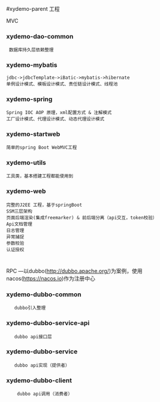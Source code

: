 #xydemo-parent 工程

MVC
### xydemo-dao-common
     数据库持久层依赖整理

### xydemo-mybatis
    jdbc->jdbcTemplate->iBatic->mybatis->hibernate
    单例设计模式、模板设计模式、责任链设计模式、线程池

### xydemo-spring
    Spring IOC AOP 原理，xml配置方式 & 注解模式
    工厂设计模式、代理设计模式、动态代理设计模式

### xydemo-startweb
    简单的spring Boot WebMVC工程

### xydemo-utils
    工具类，基本搭建工程都能使用到
    
### xydemo-web
    完整的J2EE 工程，基于springBoot  
    SSM三层架构
    页面后端渲染(集成freemarker) & 前后端分离（api交互，token校验）
    Api文档管理
    日志管理
    异常捕捉
    参数校验
    认证授权
 #
 RPC —以dubbo(http://dubbo.apache.org/)为案例，使用nacos(https://nacos.io)作为注册中心
### xydemo-dubbo-common
       dubbo引入整理
 
### xydemo-dubbo-service-api
       dubbo api接口层
        
### xydemo-dubbo-service
       dubbo api实现（提供者）
       
### xydemo-dubbo-client
        dubbo api调用（消费者）
 
 
 
    